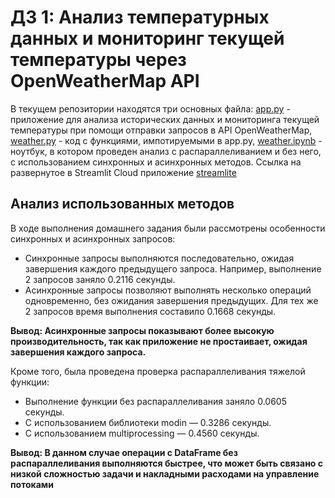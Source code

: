 # ДЗ 1: Анализ температурных данных и мониторинг текущей температуры через OpenWeatherMap API 
В текущем репозитории находятся три основных файла: [app.py](app.py) - приложение для анализа исторических данных и мониторинга текущей температуры при помощи отправки запросов в API OpenWeatherMap, [weather.py](weather.py) - код с функциями, импотируемыми в app.py, [weather.ipynb](weather.ipynb) - ноутбук, в котором проведен анализ с распараллеливанием и без него, с использованием синхронных и асинхронных методов.
Ссылка на развернутое в Streamlit Cloud  приложение [streamlite](https://openweathermap.streamlit.app/)
## Анализ использованных методов
В ходе выполнения домашнего задания были рассмотрены особенности синхронных и асинхронных запросов:

- Синхронные запросы выполняются последовательно, ожидая завершения каждого предыдущего запроса. Например, выполнение 2 запросов заняло 0.2116 секунды.
- Асинхронные запросы позволяют выполнять несколько операций одновременно, без ожидания завершения предыдущих. Для тех же 2 запросов время выполнения составило 0.1668 секунды.

**Вывод: Асинхронные запросы показывают более высокую производительность, так как приложение не простаивает, ожидая завершения каждого запроса.**

Кроме того, была проведена проверка распараллеливания тяжелой функции:

- Выполнение функции без распараллеливания заняло 0.0605 секунды.
- С использованием библиотеки modin — 0.3286 секунды.
- С использованием multiprocessing — 0.4560 секунды.

**Вывод: В данном случае операции с DataFrame без распараллеливания выполняются быстрее, что может быть связано с низкой сложностью задачи и накладными расходами на управление потоками**
